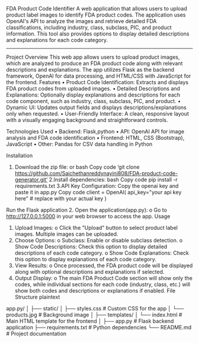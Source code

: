 
FDA Product Code Identifier
A web application that allows users to upload product label images to identify FDA product codes. The application uses OpenAI's API to analyze the images and retrieve detailed FDA classifications, including industry, class, subclass, PIC, and product information. This tool also provides options to display detailed descriptions and explanations for each code category.
________________________________________
Project Overview
This web app allows users to upload product images, which are analyzed to produce an FDA product code along with relevant descriptions and explanations. The app utilizes Flask as the backend framework, OpenAI for data processing, and HTML/CSS with JavaScript for the frontend.
Features
•	Product Code Identification: Extracts and displays FDA product codes from uploaded images.
•	Detailed Descriptions and Explanations: Optionally display explanations and descriptions for each code component, such as industry, class, subclass, PIC, and product.
•	Dynamic UI: Updates output fields and displays descriptions/explanations only when requested.
•	User-Friendly Interface: A clean, responsive layout with a visually engaging background and straightforward controls.


Technologies Used
•	Backend: Flask,python
•	API: OpenAI API for image analysis and FDA code identification
•	Frontend: HTML, CSS (Bootstrap), JavaScript
•	Other: Pandas for CSV data handling in Python

Installation
1.	Download the zip file:
or
bash
Copy code
‘git clone https://github.com/Saichethanreddynayini808/FDA-product-code-generator.git’
      2.Install dependencies:
bash
Copy code
pip install -r requirements.txt
     3.API Key Configuration:
Copy the openai key and paste it in app.py 
     Copy code
     client = OpenAI(
    api_key="your api key here"  # replace with your actual key
)

Run the Flask application
2.	Open the application(app.py):
o	Go to http://127.0.0.1:5000 in your web browser to access the app.
Usage
1.	Upload Images:
o	Click the "Upload" button to select product label images. Multiple images can be uploaded.
2.	Choose Options:
o	Subclass: Enable or disable subclass detection.
o	Show Code Descriptions: Check this option to display detailed descriptions of each code category.
o	Show Code Explanations: Check this option to display explanations of each code category.
3.	View Results:
o	Once processed, the FDA product code will be displayed along with optional descriptions and explanations if selected.
4.	Output Display:
o	The main FDA Product Code section will show only the codes, while individual sections for each code (industry, class, etc.) will show both codes and descriptions or explanations if enabled.
File Structure
plaintext

app.py/
│
├── static/
│   ├── styles.css             # Custom CSS for the app
│   └── products.jpg           # Background image
│
├── templates/
│   └── index.html             # Main HTML template for the frontend
│
├── app.py                     # Flask backend application
├── requirements.txt           # Python dependencies
└── README.md                  # Project documentation


